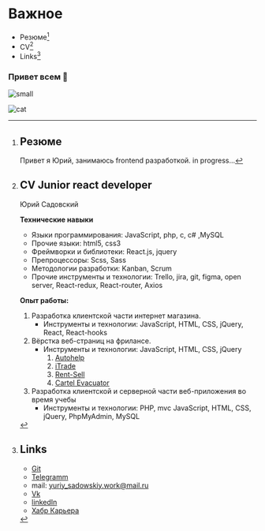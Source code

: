 # Важное
  - Резюме[^resume]
  - CV[^cv]
  - Links[^links]

### Привет всем 👋

![small](https://www.codewars.com/users/mork1ch/badges/small)

<!--
**mork1ch/mork1ch** is a ✨ _special_ ✨ repository because its `README.md` (this file) appears on your GitHub profile.

Here are some ideas to get you started:

- 🔭 I’m currently working on ...
- 🌱 I’m currently learning ...
- 👯 I’m looking to collaborate on ...
- 🤔 I’m looking for help with ...
- 💬 Ask me about ...
- 📫 How to reach me: ...
- 😄 Pronouns: ...
- ⚡ Fun fact: ...
-->

[^resume]: # Резюме
      Привет я Юрий, занимаюсь frontend разработкой. 
      in progress...

[^cv]: # CV Junior react developer

      Юрий Садовский

      **Технические навыки**
      - Языки программирования: JavaScript, php, c, c# ,MySQL
      - Прочие языки: html5, css3
      - Фреймворки и библиотеки: React.js,  jquery
      - Препроцессоры: Scss, Sass
      - Методологии разработки: Kanban, Scrum
      - Прочие инструменты и технологии: Trello, jira, git, figma, open server, React-redux, React-router, Axios

      **Опыт работы:**
      1. Разработка клиентской части интернет магазина. 
         - Инструменты и технологии: JavaScript, HTML, CSS, jQuery, React, React-hooks
      2. Вёрстка веб-страниц на фрилансе.
         - Инструменты и технологии: JavaScript, HTML, CSS, jQuery
           1. [Autohelp](https://github.com/mork1ch/Autohelp)
           2. [iTrade](https://github.com/mork1ch/iTrade)
           3. [Rent-Sell](https://github.com/mork1ch/Rent-Sell)
           4. [Cartel Evacuator](https://github.com/mork1ch/cartel_evacuator)
      3. Разработка клиентской и серверной части веб-приложения во время учебы
         - Инструменты и технологии: PHP, mvc JavaScript, HTML, CSS, jQuery, PhpMyAdmin, MySQL

[^links]: # Links
      - [Git](https://github.com/mork1ch)
      - [Telegramm](https://t.me/yuriy_sadovskiy)
      - mail: yuriy_sadowskiy.work@mail.ru
      - [Vk](https://vk.com/mork_work)
      - [linkedIn](https://www.linkedin.com/in/%D1%8E%D1%80%D0%B8%D0%B9-%D1%81%D0%B0%D0%B4%D0%BE%D0%B2%D1%81%D0%BA%D0%B8%D0%B9-83896b230/)
      - [Хабр Карьера](https://career.habr.com/mork1ch)

![cat](https://user-images.githubusercontent.com/54836797/180250116-b7fa32ae-bd63-4e9e-8410-15c26b2af47a.jpg)
